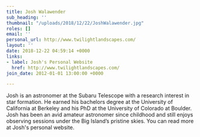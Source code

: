 ```yaml
---
title: Josh Walawender
sub_heading: ''
thumbnail: "/uploads/2018/12/22/JoshWalawender.jpg"
roles: []
email: ''
personal_url: http://www.twilightlandscapes.com/
layout: ''
date: 2018-12-22 04:59:14 +0000
links:
- label: Josh's Personal Website
  href: http://www.twilightlandscapes.com/
join_date: 2012-01-01 13:00:00 +0000

---
```

Josh is an astronomer at the Subaru Telescope with a research interest in star formation. He earned his bachelors degree at the University of California at Berkeley and his PhD at the University of Colorado at Boulder. Josh has been an avid amateur astronomer since childhood and still enjoys observing sessions under the Big Island’s pristine skies. You can read more at Josh's personal website.